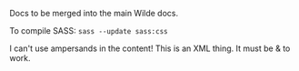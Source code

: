 Docs to be merged into the main Wilde docs.


To compile SASS:
```sass --update sass:css```



I can't use ampersands in the content!
This is an XML thing. It must be &amp; to work.
